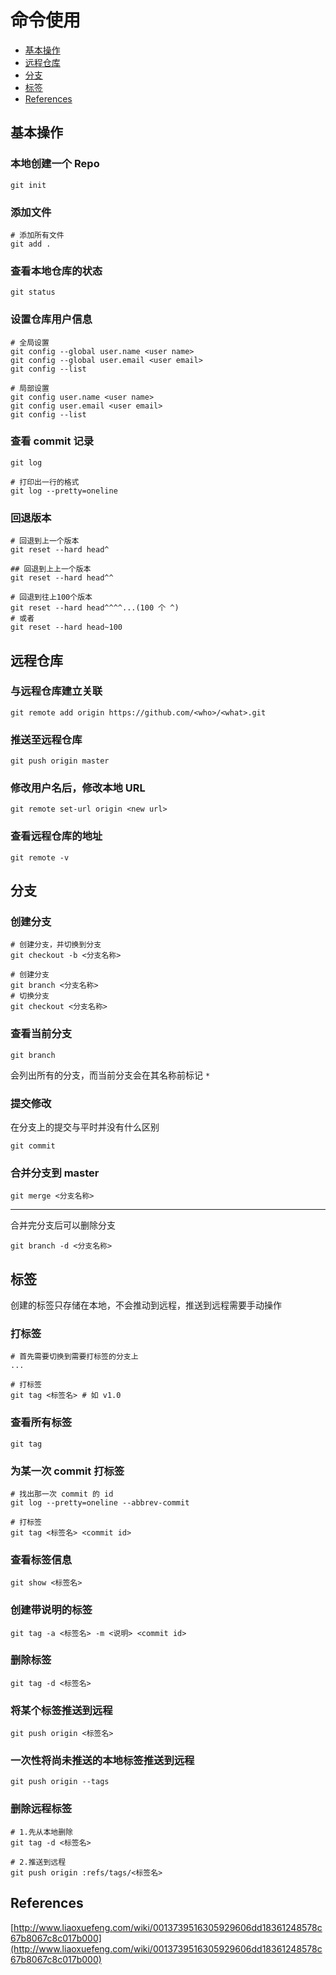 # 命令使用

- [基本操作](#基本操作)
- [远程仓库](#远程仓库)
- [分支](#分支)
- [标签](#标签)
- [References](#references)

## 基本操作

### 本地创建一个 Repo

```shell
git init
```

### 添加文件

```shell
# 添加所有文件
git add .
```

### 查看本地仓库的状态

```shell
git status
```

### 设置仓库用户信息

```shell
# 全局设置
git config --global user.name <user name>
git config --global user.email <user email>
git config --list

# 局部设置
git config user.name <user name>
git config user.email <user email>
git config --list
```

### 查看 commit 记录

```shell
git log

# 打印出一行的格式
git log --pretty=oneline
```

### 回退版本

```shell
# 回退到上一个版本
git reset --hard head^

## 回退到上上一个版本
git reset --hard head^^

# 回退到往上100个版本
git reset --hard head^^^^...(100 个 ^)
# 或者
git reset --hard head~100
```

## 远程仓库

### 与远程仓库建立关联

```shell
git remote add origin https://github.com/<who>/<what>.git
```

### 推送至远程仓库

```shell
git push origin master
```

### 修改用户名后，修改本地 URL

```shell
git remote set-url origin <new url>
```

### 查看远程仓库的地址

```shell
git remote -v
```

## 分支

### 创建分支

```shell
# 创建分支，并切换到分支
git checkout -b <分支名称>

# 创建分支
git branch <分支名称>
# 切换分支
git checkout <分支名称>
```

### 查看当前分支

```shell
git branch
```

会列出所有的分支，而当前分支会在其名称前标记 `*`

### 提交修改

在分支上的提交与平时并没有什么区别

```shell
git commit
```

### 合并分支到 master

```shell
git merge <分支名称>
```

---

合并完分支后可以删除分支

```shell
git branch -d <分支名称>
```

## 标签

创建的标签只存储在本地，不会推动到远程，推送到远程需要手动操作

### 打标签

```shell
# 首先需要切换到需要打标签的分支上
...

# 打标签
git tag <标签名> # 如 v1.0
```

### 查看所有标签

```shell
git tag
```

### 为某一次 commit 打标签

```shell
# 找出那一次 commit 的 id
git log --pretty=oneline --abbrev-commit

# 打标签
git tag <标签名> <commit id>
```

### 查看标签信息

```shell
git show <标签名>
```

### 创建带说明的标签

```shell
git tag -a <标签名> -m <说明> <commit id>
```

### 删除标签

```shell
git tag -d <标签名>
```

### 将某个标签推送到远程

```shell
git push origin <标签名>
```

### 一次性将尚未推送的本地标签推送到远程

```shell
git push origin --tags
```

### 删除远程标签

```shell
# 1.先从本地删除
git tag -d <标签名>

# 2.推送到远程
git push origin :refs/tags/<标签名>
```

## References

[http://www.liaoxuefeng.com/wiki/0013739516305929606dd18361248578c67b8067c8c017b000](http://www.liaoxuefeng.com/wiki/0013739516305929606dd18361248578c67b8067c8c017b000)

